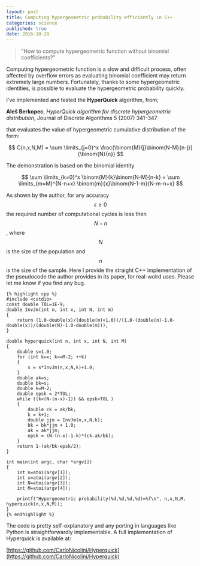 ```yaml
---
layout: post
title: Computing hypergeometric probability efficiently in C++
categories: science
published: true
date: 2016-10-28
---
```


<blockquote>
    "How to compute hypergeometric function without binomial coefficients?"
</blockquote>

Computing hypergeometric function is a slow and difficult process, often affected by overflow errors as evaluating binomial coefficient may return extremely large numbers.
Fortunately, thanks to some hypergeometric identities, is possible to evaluate the hypergeometric probability quickly.

I've implemented and tested the **HyperQuick** algorithm, from;

**Aleš Berkopec**, *HyperQuick algorithm for discrete hypergeometric distribution*, Journal of Discrete Algorithms 5 (2007) 341–347

that evaluates the value of hypergeometric cumulative distribution of the form:

$$
C(n,x,N,M) = \sum \limits_{j=0}^x \frac{\binom{M}{j}\binom{N-M}{n-j}}{\binom{N}{n}}
$$

The demonstration is based on the binomial identity

$$
\sum \limits_{k=0}^x \binom{M}{k}\binom{N-M}{n-k} =
\sum \limits_{m=M}^{N-n+x} \binom{m}{x}\binom{N-1-m}{N-m-n+x}
$$

As shown by the author, for any accuracy $$\epsilon \geq 0$$ the required number of computational cycles is less then $$N-n$$, where $$N$$ is the size of the population and $$n$$ is the size of the sample.
Here I provide the straight C++ implementation of the pseudocode the author provides in its paper, for real-wolrd uses.
Please let me know if you find any bug.

    {% highlight cpp %}
    #include <cstdio>
    const double TOL=1E-9;
    double InvJm(int n, int x, int N, int m)
    {
        return (1.0-double(x)/(double(m)+1.0))/(1.0-(double(n)-1.0-double(x))/(double(N)-1.0-double(m)));
    }

    double hyperquick(int n, int x, int N, int M)
    {
        double s=1.0;
        for (int k=x; k<=M-2; ++k)
        {
            s = s*InvJm(n,x,N,k)+1.0;
        }
        double ak=s;
        double bk=s;
        double k=M-2;
        double epsk = 2*TOL;
        while ((k<(N-(n-x)-1)) && epsk>TOL )
        {
            double ck = ak/bk;
            k = k+1;
            double jjm = InvJm(n,x,N,k);
            bk = bk*jjm + 1.0;
            ak = ak*jjm;
            epsk = (N-(n-x)-1-k)*(ck-ak/bk);
        }
        return 1-(ak/bk-epsk/2);
    }

    int main(int argc, char *argv[])
    {
        int n=atoi(argv[1]);
        int x=atoi(argv[2]);
        int N=atoi(argv[3]);
        int M=atoi(argv[4]);

        printf("Hypergeometric probability(%d,%d,%d,%d)=%f\n", n,x,N,M, hyperquick(n,x,N,M));
    }
    {% endhighlight %}

The code is pretty self-explanatory and any porting in languages like Python is straightforwardly implementable.
A full implementation of Hyperquick is available at:

[https://github.com/CarloNicolini/Hyperquick](https://github.com/CarloNicolini/Hyperquick)
